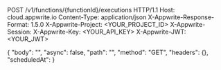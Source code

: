 POST /v1/functions/{functionId}/executions HTTP/1.1
Host: cloud.appwrite.io
Content-Type: application/json
X-Appwrite-Response-Format: 1.5.0
X-Appwrite-Project: &lt;YOUR_PROJECT_ID&gt;
X-Appwrite-Session: 
X-Appwrite-Key: &lt;YOUR_API_KEY&gt;
X-Appwrite-JWT: &lt;YOUR_JWT&gt;

{
  "body": "<BODY>",
  "async": false,
  "path": "<PATH>",
  "method": "GET",
  "headers": {},
  "scheduledAt": 
}
